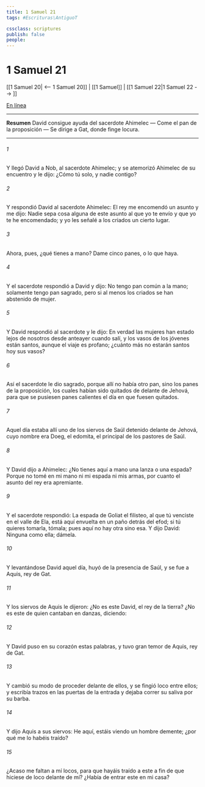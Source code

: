 ```yaml
---
title: 1 Samuel 21
tags: #Escrituras\AntiguoT

cssclass: scriptures
publish: false
people:
---
```


# 1 Samuel 21
[[1 Samuel 20| <-- 1 Samuel 20]] | [[1 Samuel]] | [[1 Samuel 22|1 Samuel 22 --> ]]

[En línea](https://churchofjesuschrist.org/study/scriptures/ot/1-sam/21?lang=spa)

---
__Resumen__
David consigue ayuda del sacerdote Ahimelec — Come el pan de la proposición — Se dirige a Gat, donde finge locura.

---
###### 1 
Y llegó David a Nob, al sacerdote Ahimelec; y se atemorizó Ahimelec de su encuentro y le dijo: ¿Cómo  tú solo, y nadie contigo?

###### 2 
Y respondió David al sacerdote Ahimelec: El rey me encomendó un asunto y me dijo: Nadie sepa cosa alguna de este asunto al que yo te envío y que yo te he encomendado; y yo les señalé a los criados un cierto lugar.

###### 3 
Ahora, pues, ¿qué tienes a mano? Dame cinco panes, o lo que haya.

###### 4 
Y el sacerdote respondió a David y dijo: No tengo pan común a la mano; solamente tengo pan sagrado, pero  si al menos los criados se han abstenido de mujer.

###### 5 
Y David respondió al sacerdote y le dijo: En verdad las mujeres han estado lejos de nosotros desde anteayer cuando salí, y los vasos de los jóvenes están santos, aunque el viaje es profano; ¿cuánto más no estarán santos hoy sus vasos?

###### 6 
Así el sacerdote le dio  sagrado, porque allí no había otro pan, sino los panes de la proposición, los cuales habían sido quitados de delante de Jehová, para que se pusiesen panes calientes el día en que  fuesen quitados.

###### 7 
Aquel día estaba allí uno de los siervos de Saúl detenido delante de Jehová, cuyo nombre era Doeg, el edomita, el principal de los pastores de Saúl.

###### 8 
Y David dijo a Ahimelec: ¿No tienes aquí a mano una lanza o una espada? Porque no tomé en mi mano ni mi espada ni mis armas, por cuanto el asunto del rey era apremiante.

###### 9 
Y el sacerdote respondió: La espada de Goliat el filisteo, al que tú venciste en el valle de Ela, está aquí envuelta en un paño detrás del efod; si tú quieres tomarla, tómala; pues aquí no hay otra sino esa. Y dijo David: Ninguna como ella; dámela.

###### 10 
Y levantándose David aquel día, huyó de la presencia de Saúl, y se fue a Aquis, rey de Gat.

###### 11 
Y los siervos de Aquis le dijeron: ¿No es este David, el rey de la tierra? ¿No es este de quien cantaban en danzas, diciendo:

###### 12 
Y David puso en su corazón estas palabras, y tuvo gran temor de Aquis, rey de Gat.

###### 13 
Y cambió su modo de proceder delante de ellos, y se fingió loco entre ellos; y escribía trazos en las puertas de la entrada y dejaba correr su saliva por su barba.

###### 14 
Y dijo Aquis a sus siervos: He aquí, estáis viendo un hombre demente; ¿por qué me lo habéis traído?

###### 15 
¿Acaso me faltan a mí locos, para que hayáis traído a este a fin de que hiciese de loco delante de mí? ¿Había de entrar este en mi casa?

